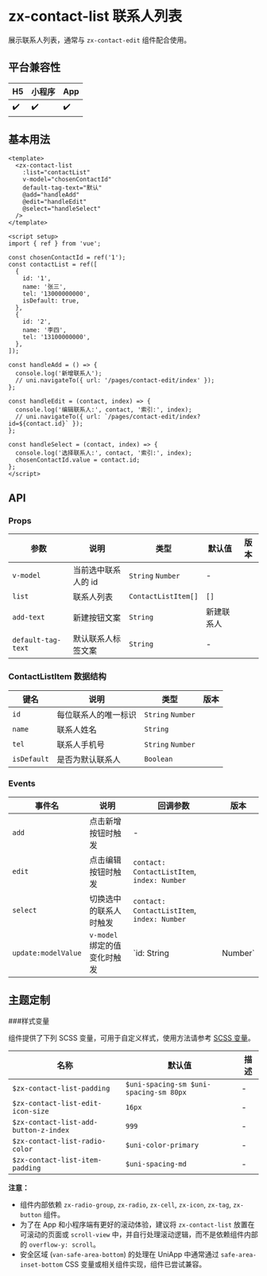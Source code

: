 # zx-contact-list 联系人列表

展示联系人列表，通常与 `zx-contact-edit` 组件配合使用。

## 平台兼容性

| H5  | 小程序 | App |
| --- | ---- | --- |
| ✔️  | ✔️   | ✔️  |

## 基本用法

```vue
<template>
  <zx-contact-list
    :list="contactList"
    v-model="chosenContactId"
    default-tag-text="默认"
    @add="handleAdd"
    @edit="handleEdit"
    @select="handleSelect"
  />
</template>

<script setup>
import { ref } from 'vue';

const chosenContactId = ref('1');
const contactList = ref([
  {
    id: '1',
    name: '张三',
    tel: '13000000000',
    isDefault: true,
  },
  {
    id: '2',
    name: '李四',
    tel: '13100000000',
  },
]);

const handleAdd = () => {
  console.log('新增联系人');
  // uni.navigateTo({ url: '/pages/contact-edit/index' });
};

const handleEdit = (contact, index) => {
  console.log('编辑联系人:', contact, '索引:', index);
  // uni.navigateTo({ url: `/pages/contact-edit/index?id=${contact.id}` });
};

const handleSelect = (contact, index) => {
  console.log('选择联系人:', contact, '索引:', index);
  chosenContactId.value = contact.id;
};
</script>
```

## API

### Props

| 参数             | 说明                     | 类型             | 默认值 | 版本 |
| ---------------- | ------------------------ | ---------------- | ------ | ---- |
| `v-model`        | 当前选中联系人的 id        | `String` `Number`  | -      |      |
| `list`           | 联系人列表               | `ContactListItem[]` | `[]`   |      |
| `add-text`       | 新建按钮文案             | `String`         | 新建联系人 |      |
| `default-tag-text` | 默认联系人标签文案       | `String`         | -      |      |

### ContactListItem 数据结构

| 键名      | 说明                 | 类型              | 版本 |
| --------- | -------------------- | ----------------- | ---- |
| `id`      | 每位联系人的唯一标识 | `String` `Number` |      |
| `name`    | 联系人姓名           | `String`          |      |
| `tel`     | 联系人手机号         | `String` `Number` |      |
| `isDefault` | 是否为默认联系人     | `Boolean`         |      |

### Events

| 事件名   | 说明                     | 回调参数                               | 版本 |
| -------- | ------------------------ | -------------------------------------- | ---- |
| `add`    | 点击新增按钮时触发       | -                                      |      |
| `edit`   | 点击编辑按钮时触发       | `contact: ContactListItem`, `index: Number` |      |
| `select` | 切换选中的联系人时触发   | `contact: ContactListItem`, `index: Number` |      |
| `update:modelValue` | `v-model`绑定的值变化时触发 | `id: String | Number`                 |      |

## 主题定制

###样式变量

组件提供了下列 SCSS 变量，可用于自定义样式，使用方法请参考 [SCSS 变量](https://uniapp.dcloud.io/frame?id=scss)。

| 名称                               | 默认值                        | 描述 |
| ---------------------------------- | ----------------------------- | ---- |
| `$zx-contact-list-padding`         | `$uni-spacing-sm $uni-spacing-sm 80px` | -    |
| `$zx-contact-list-edit-icon-size`  | `16px`                        | -    |
| `$zx-contact-list-add-button-z-index` | `999`                         | -    |
| `$zx-contact-list-radio-color`     | `$uni-color-primary`          | -    |
| `$zx-contact-list-item-padding`    | `$uni-spacing-md`             | -    |

**注意：**

- 组件内部依赖 `zx-radio-group`, `zx-radio`, `zx-cell`, `zx-icon`, `zx-tag`, `zx-button` 组件。
- 为了在 App 和小程序端有更好的滚动体验，建议将 `zx-contact-list` 放置在可滚动的页面或 `scroll-view` 中，并自行处理滚动逻辑，而不是依赖组件内部的 `overflow-y: scroll`。
- 安全区域 (`van-safe-area-bottom`) 的处理在 UniApp 中通常通过 `safe-area-inset-bottom` CSS 变量或相关组件实现，组件已尝试兼容。